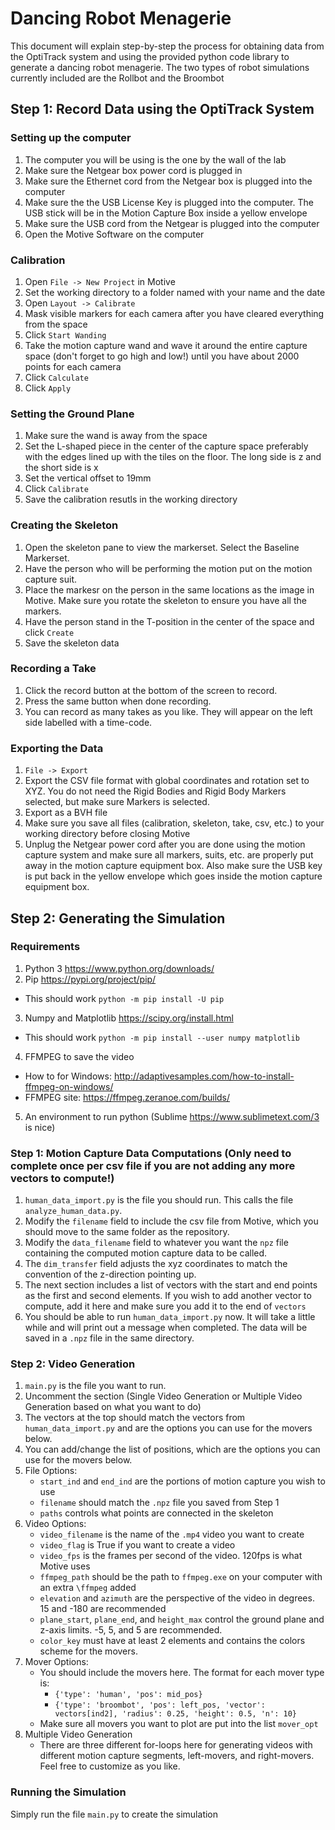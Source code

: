 # Dancing Robot Menagerie

This document will explain step-by-step the process for obtaining data from the OptiTrack system and using the provided python code library to generate a dancing robot menagerie. The two types of robot simulations currently included are the Rollbot and the Broombot

## Step 1: Record Data using the OptiTrack System

### Setting up the computer
1. The computer you will be using is the one by the wall of the lab
2. Make sure the Netgear box power cord is plugged in
3. Make sure the Ethernet cord from the Netgear box is plugged into the computer
4. Make sure the the USB License Key is plugged into the computer. The USB stick will be in the Motion Capture Box inside a yellow envelope
5. Make sure the USB cord from the Netgear is plugged into the computer
6. Open the Motive Software on the computer

### Calibration
1. Open `File -> New Project` in Motive
2. Set the working directory to a folder named with your name and the date
3. Open `Layout -> Calibrate`
4. Mask visible markers for each camera after you have cleared everything from the space
5. Click `Start Wanding`
6. Take the motion capture wand and wave it around the entire capture space (don't forget to go high and low!) until you have about 2000 points for each camera
7. Click `Calculate`
8. Click `Apply`

### Setting the Ground Plane
1. Make sure the wand is away from the space
2. Set the L-shaped piece in the center of the capture space preferably with the edges lined up with the tiles on the floor. The long side is z and the short side is x
3. Set the vertical offset to 19mm
4. Click `Calibrate`
5. Save the calibration resutls in the working directory

### Creating the Skeleton
1. Open the skeleton pane to view the markerset. Select the Baseline Markerset.
2. Have the person who will be performing the motion put on the motion capture suit.
3. Place the markesr on the person in the same locations as the image in Motive. Make sure you rotate the skeleton to ensure you have all the markers.
4. Have the person stand in the T-position in the center of the space and click `Create`
5. Save the skeleton data

### Recording a Take
1. Click the record button at the bottom of the screen to record.
2. Press the same button when done recording.
3. You can record as many takes as you like. They will appear on the left side labelled with a time-code.

### Exporting the Data
1. `File -> Export`
2. Export the CSV file format with global coordinates and rotation set to XYZ. You do not need the Rigid Bodies and Rigid Body Markers selected, but make sure Markers is selected.
3. Export as a BVH file
4. Make sure you save all files (calibration, skeleton, take, csv, etc.) to your working directory before closing Motive
5. Unplug the Netgear power cord after you are done using the motion capture system and make sure all markers, suits, etc. are properly put away in the motion capture equipment box. Also make sure the USB key is put back in the yellow envelope which goes inside the motion capture equipment box.

## Step 2: Generating the Simulation 

### Requirements
1. Python 3 <https://www.python.org/downloads/>
2. Pip <https://pypi.org/project/pip/>
 - This should work `python -m pip install -U pip`
3. Numpy and Matplotlib <https://scipy.org/install.html>
 - This should work `python -m pip install --user numpy matplotlib`
4. FFMPEG to save the video
 - How to for Windows: <http://adaptivesamples.com/how-to-install-ffmpeg-on-windows/>
 - FFMPEG site: <https://ffmpeg.zeranoe.com/builds/>
5. An environment to run python (Sublime <https://www.sublimetext.com/3> is nice)

### Step 1: Motion Capture Data Computations (Only need to complete once per csv file if you are not adding any more vectors to compute!)
1. `human_data_import.py` is the file you should run. This calls the file `analyze_human_data.py`.
2. Modify the `filename` field to include the csv file from Motive, which you should move to the same folder as the repository.
3. Modify the `data_filename` field to whatever you want the `npz` file containing the computed motion capture data to be called.
4. The `dim_transfer` field adjusts the xyz coordinates to match the convention of the z-direction pointing up.
5. The next section includes a list of vectors with the start and end points as the first and second elements. If you wish to add another vector to compute, add it here and make sure you add it to the end of `vectors`
6. You should be able to run `human_data_import.py` now. It will take a little while and will print out a message when completed. The data will be saved in a `.npz` file in the same directory.

### Step 2: Video Generation
1. `main.py` is the file you want to run.
2. Uncomment the section (Single Video Generation or Multiple Video Generation based on what you want to do)
3. The vectors at the top should match the vectors from `human_data_import.py` and are the options you can use for the movers below.
4. You can add/change the list of positions, which are the options you can use for the movers below.
5. File Options:
	* `start_ind` and `end_ind` are the portions of motion capture you wish to use
	* `filename` should match the `.npz` file you saved from Step 1
	* `paths` controls what points are connected in the skeleton
6. Video Options:
	* `video_filename` is the name of the `.mp4` video you want to create
	* `video_flag` is True if you want to create a video
	* `video_fps` is the frames per second of the video. 120fps is what Motive uses
	* `ffmpeg_path` should be the path to `ffmpeg.exe` on your computer with an extra `\ffmpeg` added
	* `elevation` and `azimuth` are the perspective of the video in degrees. 15 and -180 are recommended
	* `plane_start`, `plane_end`, and `height_max` control the ground plane and z-axis limits. -5, 5, and 5 are recommended.
	* `color_key` must have at least 2 elements and contains the colors scheme for the movers.
7. Mover Options:
	* You should include the movers here. The format for each mover type is:
		* `{'type': 'human', 'pos': mid_pos}`
		* `{'type': 'broombot', 'pos': left_pos, 'vector': vectors[ind2], 'radius': 0.25, 'height': 0.5, 'n': 10}`
	* Make sure all movers you want to plot are put into the list `mover_opt`
8. Multiple Video Generation
	* There are three different for-loops here for generating videos with different motion capture segments, left-movers, and right-movers. Feel free to customize as you like.

### Running the Simulation
Simply run the file `main.py` to create the simulation